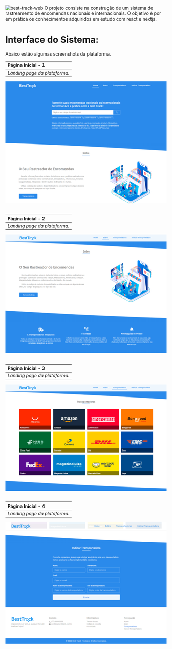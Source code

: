 ![best-track-web](https://socialify.git.ci/denilson-santos/best-track-web/image?language=1&name=1&owner=1&theme=Light)
O projeto consiste na construção de um sistema de rastreamento de encomendas nacionais e internacionais. O objetivo é por em prática os conhecimentos adquiridos em estudo com react e nextjs.

# Interface do Sistema:
Abaixo estão algumas screenshots da plataforma.

| Página Inicial - 1 |
| :- |
| *Landing page da plataforma.* |
 
![Página Inicial - 1](./public/screenshots/1.home.png)
<br>
<br>

| Página Inicial - 2 |
| :- |
| *Landing page da plataforma.* |
 
![Página Inicial - 2](./public/screenshots/2.home.png)
<br>
<br>

| Página Inicial - 3 |
| :- |
| *Landing page da plataforma.* |
 
![Página Inicial - 3](./public/screenshots/3.home.png)
<br>
<br>

| Página Inicial - 4 |
| :- |
| *Landing page da plataforma.* |
 
![Página Inicial - 4](./public/screenshots/4.home.png)
<br>
<br>